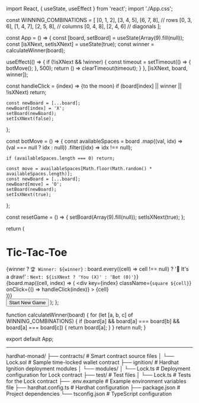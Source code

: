 import React, { useState, useEffect } from 'react';
import './App.css';

const WINNING_COMBINATIONS = [
  [0, 1, 2], [3, 4, 5], [6, 7, 8], // rows
  [0, 3, 6], [1, 4, 7], [2, 5, 8], // columns
  [0, 4, 8], [2, 4, 6] // diagonals
];

const App = () => {
  const [board, setBoard] = useState(Array(9).fill(null));
  const [isXNext, setIsXNext] = useState(true);
  const winner = calculateWinner(board);

  useEffect(() => {
    if (!isXNext && !winner) {
      const timeout = setTimeout(() => {
        botMove();
      }, 500);
      return () => clearTimeout(timeout);
    }
  }, [isXNext, board, winner]);

  const handleClick = (index) => {to the moon)
    if (board[index] || winner || !isXNext) return;

    const newBoard = [...board];
    newBoard[index] = 'X';
    setBoard(newBoard);
    setIsXNext(false);
  };

  const botMove = () => {
    const availableSpaces = board
      .map((val, idx) => (val === null ? idx : null))
      .filter((idx) => idx !== null);

    if (availableSpaces.length === 0) return;

    const move = availableSpaces[Math.floor(Math.random() * availableSpaces.length)];
    const newBoard = [...board];
    newBoard[move] = 'O';
    setBoard(newBoard);
    setIsXNext(true);
  };

  const resetGame = () => {
    setBoard(Array(9).fill(null));
    setIsXNext(true);
  };

  return (
    <div className="game-container">
      <h1>Tic-Tac-Toe</h1>
      <div className="status">
        {winner
          ? `🏆 Winner: ${winner}`
          : board.every((cell) => cell !== null)
          ? '🤝 It\'s a draw!'
          : `Next: ${isXNext ? 'You (X)' : 'Bot (O)'}`}
      </div>
      <div className="board">
        {board.map((cell, index) => (
          <div
            key={index}
            className={`square ${cell}`}
            onClick={() => handleClick(index)}
          >
            {cell}
          </div>
        ))}
      </div>
      <button className="reset-btn" onClick={resetGame}>Start New Game</button>
    </div>
  );
};

function calculateWinner(board) {
  for (let [a, b, c] of WINNING_COMBINATIONS) {
    if (board[a] && board[a] === board[b] && board[a] === board[c]) {
      return board[a];
    }
  }
  return null;
}

export default App;


------

hardhat-monad/
├── contracts/             # Smart contract source files
│   └── Lock.sol           # Sample time-locked wallet contract
├── ignition/              # Hardhat Ignition deployment modules
│   └── modules/
│       └── Lock.ts        # Deployment configuration for Lock contract
├── test/                  # Test files
│   └── Lock.ts            # Tests for the Lock contract
├── .env.example           # Example environment variables file
├── hardhat.config.ts      # Hardhat configuration
├── package.json           # Project dependencies
└── tsconfig.json          # TypeScript configuration


